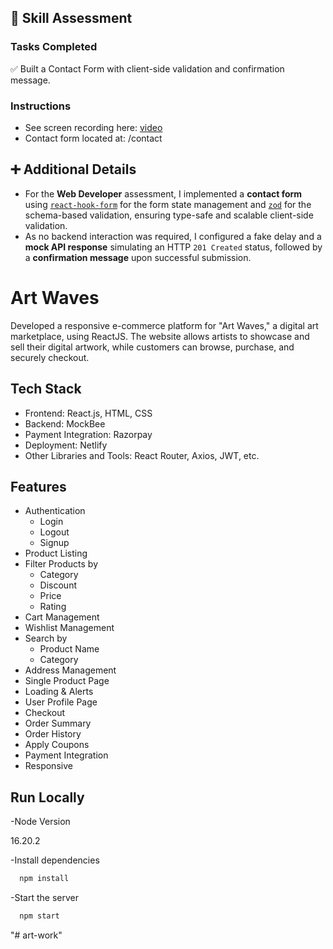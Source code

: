 ## 📝 Skill Assessment

### Tasks Completed

✅ Built a Contact Form with client-side validation and confirmation message.

### Instructions

- See screen recording here: [video](https://drive.google.com/file/d/1Xhgfhmjq1zbnzpo2v0WSBockQoL_H6bW/view?usp=sharing)
- Contact form located at: /contact

## ➕ Additional Details

- For the **Web Developer** assessment, I implemented a **contact form** using [`react-hook-form`](https://react-hook-form.com/) for the form state management and [`zod`](https://zod.dev/) for the schema-based validation, ensuring type-safe and scalable client-side validation.
- As no backend interaction was required, I configured a fake delay and a **mock API response** simulating an HTTP `201 Created` status, followed by a **confirmation message** upon successful submission.


# Art Waves

Developed a responsive e-commerce platform for "Art Waves," a digital art marketplace, using ReactJS. The website allows artists to showcase and sell their digital artwork, while customers can browse, purchase, and securely checkout.

## Tech Stack

- Frontend: React.js, HTML, CSS
- Backend: MockBee
- Payment Integration: Razorpay
- Deployment: Netlify
- Other Libraries and Tools: React Router, Axios, JWT, etc.

## Features

- Authentication
  - Login
  - Logout
  - Signup
- Product Listing
- Filter Products by
  - Category
  - Discount
  - Price
  - Rating
- Cart Management
- Wishlist Management
- Search by
  - Product Name
  - Category
- Address Management
- Single Product Page
- Loading & Alerts
- User Profile Page
- Checkout
- Order Summary
- Order History
- Apply Coupons
- Payment Integration
- Responsive

## Run Locally

-Node Version

16.20.2

-Install dependencies

```bash
  npm install
```

-Start the server

```bash
  npm start
```
"# art-work" 
